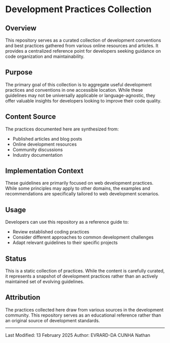 # Development Practices Collection

## Overview

This repository serves as a curated collection of development conventions and best practices gathered from various online resources and articles. It provides a centralized reference point for developers seeking guidance on code organization and maintainability.

## Purpose

The primary goal of this collection is to aggregate useful development practices and conventions in one accessible location. While these guidelines may not be universally applicable or language-agnostic, they offer valuable insights for developers looking to improve their code quality.

## Content Source

The practices documented here are synthesized from:
- Published articles and blog posts
- Online development resources
- Community discussions
- Industry documentation

## Implementation Context

These guidelines are primarily focused on web development practices. While some principles may apply to other domains, the examples and recommendations are specifically tailored to web development scenarios.

## Usage

Developers can use this repository as a reference guide to:
- Review established coding practices
- Consider different approaches to common development challenges
- Adapt relevant guidelines to their specific projects

## Status

This is a static collection of practices. While the content is carefully curated, it represents a snapshot of development practices rather than an actively maintained set of evolving guidelines.

## Attribution

The practices collected here draw from various sources in the development community. This repository serves as an educational reference rather than an original source of development standards.

---
Last Modified: 13 February 2025
Author: EVRARD-DA CUNHA Nathan